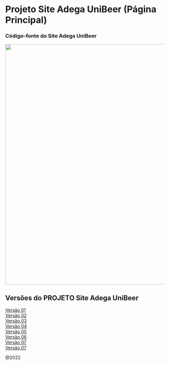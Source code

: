 # Projeto Site Adega UniBeer (Página Principal)
### Código-fonte do Site Adega UniBeer

<div align="center">
<img src="https://scontent.fcgh22-1.fna.fbcdn.net/v/t39.30808-6/311135244_1416509995539447_4991401465132922560_n.jpg?_nc_cat=105&ccb=1-7&_nc_sid=730e14&_nc_ohc=8ZJBKPYjWTAAX8AeKYY&_nc_ht=scontent.fcgh22-1.fna&oh=00_AT_dJDyI7QfAryJH9IdoKFoLsI6UauRNOOEPw5gCF8JQ4A&oe=635DEA5E" width="760px" />
</div>
</div>
	</div>
</div>

## Versões do PROJETO Site Adega UniBeer 

[Versão 01](https://github.com/caiorodrigues2804/PROJETO_SITE_Adega_UniBeer/tree/v_01)<br/>
[Versão 02](https://github.com/caiorodrigues2804/PROJETO_SITE_Adega_UniBeer/tree/v_02)<br/>
[Versão 03](https://github.com/caiorodrigues2804/PROJETO_SITE_Adega_UniBeer/tree/v_03)<br/>
[Versão 04](https://github.com/caiorodrigues2804/PROJETO_SITE_Adega_UniBeer/tree/v_04)<br/>
[Versão 05](https://github.com/caiorodrigues2804/PROJETO_SITE_Adega_UniBeer/tree/v_05)<br/>
[Versão 06](https://github.com/caiorodrigues2804/PROJETO_SITE_Adega_UniBeer/tree/v_06)<br/>
[Versão 07](https://github.com/caiorodrigues2804/PROJETO_SITE_Adega_UniBeer/tree/v_07)<br/>
[Versão 07](https://github.com/caiorodrigues2804/PROJETO_SITE_Adega_UniBeer/tree/v_08)
</ul>

@2022




